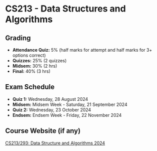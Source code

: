 # CS213 - Data Structures and Algorithms

## Grading

- **Attendance Quiz:** 5% (half marks for attempt and half marks for 3+ options correct)
- **Quizzes:** 25% (2 quizzes)
- **Midsem:** 30% (2 hrs)
- **Final:** 40% (3 hrs)

## Exam Schedule

- **Quiz 1:** Wednesday, 28 August 2024
- **Midsem:** Midsem Week - Saturday, 21 September 2024
- **Quiz 2:** Wednesday, 23 October 2024
- **Endsem:** Endsem Week - Friday, 22 November 2024

## Course Website (if any)

[CS213/293: Data Structure and Algorithms 2024](https://www.cse.iitb.ac.in/~akg/courses/2024-ds/)
